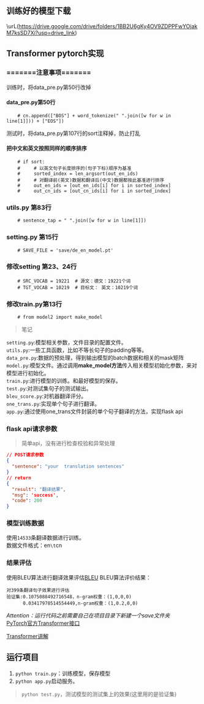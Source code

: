 ## 训练好的模型下载
\urL(https://drive.google.com/drive/folders/1BB2U6gKy4OV9ZDPPFwYOjakM7ksSD7Xi?usp=drive_link)

## Transformer pytorch实现  
### =======注意事项=======
训练时，将data_pre.py第50行改掉
#### data_pre.py第50行
        # cn.append(["BOS"] + word_tokenize(" ".join([w for w in line[1]])) + ["EOS"])

测试时，将data_pre.py第107行的sort注释掉，防止打乱
#### 把中文和英文按照同样的顺序排序
        # if sort:
        #     # 以英文句子长度排序的(句子下标)顺序为基准
        #     sorted_index = len_argsort(out_en_ids)
        #     # 对翻译前(英文)数据和翻译后(中文)数据都按此基准进行排序
        #     out_en_ids = [out_en_ids[i] for i in sorted_index]
        #     out_cn_ids = [out_cn_ids[i] for i in sorted_index]

### utils.py 第83行
        # sentence_tap = " ".join([w for w in line[1]])
### setting.py 第15行
        # SAVE_FILE = 'save/de_en_model.pt'
### 修改setting 第23、24行
        # SRC_VOCAB = 19221  # 源文：德文：19221个词
        # TGT_VOCAB = 10219  # 目标文： 英文：10219个词
### 修改train.py第13行
        # from model2 import make_model


> 笔记

`setting.py`:模型相关参数，文件目录的配置文件。  
`utils.py`:一些工具函数，比如不等长句子的padding等等。  
`data_pre.py`:数据的预处理，得到输出模型的batch数据和相关的mask矩阵  
`model.py`:模型文件。通过调用**make_model方法**传入相关模型初始化参数，来对模型进行初始化。  
`train.py`:进行模型的训练。和最好模型的保存。  
`test.py`:对测试集句子的测试输出。  
`bleu_score.py`:对机器翻译评分。  
`one_trans.py`:实现单个句子进行翻译。  
`app.py`:通过使用one_trans文件封装的单个句子翻译的方法，实现flask api  


### flask api请求参数
> 简单api，没有进行检查校验和异常处理
```json
// POST请求参数
{
  "sentence": "your  translation sentences"
}
// return
{
  "result": "翻译结果",
  "msg": 'success',
  "code": 200
}
```

### 模型训练数据
使用`14533`条翻译数据进行训练。  
数据文件格式：en`\t`cn
  

### 结果评估
使用BLEU算法进行翻译效果评估[BLEU](https://www.cnblogs.com/by-dream/p/7679284.html)
BLEU算法评价结果：  
    
    对399条翻译句子效果进行评估
    验证集:0.1075088492716548，n-gram权重：(1,0,0,0)
          0.03417978514554449,n-gram权重：(1,0.2,0,0)
          
*Attention：运行代码之前需要自己在项目目录下新建一个save文件夹*  
[PyTorch官方Transformer接口](https://pytorch.org/docs/stable/generated/torch.nn.Transformer.html)   

[Transformer讲解](https://www.tzer.top/index.php/archives/25/)


## 运行项目
1. `python train.py`：训练模型，保存模型
2. `python app.py`启动服务。
> `python test.py`，测试模型的测试集上的效果(这里用的是验证集)
